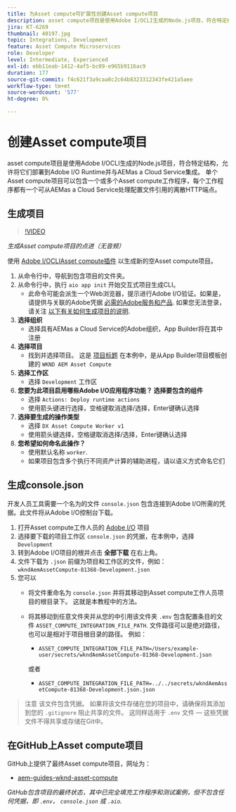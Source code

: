 ```yaml
---
title: 为Asset compute可扩展性创建Asset compute项目
description: asset compute项目是使用Adobe I/OCLI生成的Node.js项目，符合特定结构，允许将它们部署到Adobe I/O Runtime并与AEMas a Cloud Service集成。
jira: KT-6269
thumbnail: 40197.jpg
topic: Integrations, Development
feature: Asset Compute Microservices
role: Developer
level: Intermediate, Experienced
exl-id: ebb11eab-1412-4af5-bc09-e965b9116ac9
duration: 177
source-git-commit: f4c621f3a9caa8c2c64b8323312343fe421a5aee
workflow-type: tm+mt
source-wordcount: '577'
ht-degree: 0%

---
```


# 创建Asset compute项目

asset compute项目是使用Adobe I/OCLI生成的Node.js项目，符合特定结构，允许将它们部署到Adobe I/O Runtime并与AEMas a Cloud Service集成。 单个Asset compute项目可以包含一个或多个Asset compute工作程序，每个工作程序都有一个可从AEMas a Cloud Service处理配置文件引用的离散HTTP端点。

## 生成项目

>[!VIDEO](https://video.tv.adobe.com/v/40197?quality=12&learn=on)

_生成Asset compute项目的点进（无音频）_

使用 [Adobe I/OCLIAsset compute插件](../set-up/development-environment.md#aio-cli) 以生成新的空Asset compute项目。

1. 从命令行中，导航到包含项目的文件夹。
1. 从命令行中，执行 `aio app init` 开始交互式项目生成CLI。
   + 此命令可能会派生一个Web浏览器，提示进行Adobe I/O验证。如果是，请提供与关联的Adobe凭据 [必需的Adobe服务和产品](../set-up/accounts-and-services.md). 如果您无法登录，请关注 [以下有关如何生成项目的说明](https://developer.adobe.com/app-builder/docs/getting_started/first_app/#42-developer-is-not-logged-in-as-enterprise-organization-user).
1. __选择组织__
   + 选择具有AEMas a Cloud Service的Adobe组织，App Builder将在其中注册
1. __选择项目__
   + 找到并选择项目。 这是 [项目标题](../set-up/app-builder.md) 在本例中，是从App Builder项目模板创建的 `WKND AEM Asset Compute`
1. __选择工作区__
   + 选择 `Development` 工作区
1. __您要为此项目启用哪些Adobe I/O应用程序功能？ 选择要包含的组件__
   + 选择 `Actions: Deploy runtime actions`
   + 使用箭头键进行选择，空格键取消选择/选择，Enter键确认选择
1. __选择要生成的操作类型__
   + 选择 `DX Asset Compute Worker v1`
   + 使用箭头键选择，空格键取消选择/选择，Enter键确认选择
1. __您希望如何命名此操作？__
   + 使用默认名称 `worker`.
   + 如果项目包含多个执行不同资产计算的辅助进程，请以语义方式命名它们

## 生成console.json

开发人员工具需要一个名为的文件 `console.json` 包含连接到Adobe I/O所需的凭据。此文件将从Adobe I/O控制台下载。

1. 打开Asset compute工作人员的 [Adobe I/O](https://console.adobe.io) 项目
1. 选择要下载的项目工作区 `console.json` 的凭据，在本例中，选择 `Development`
1. 转到Adobe I/O项目的根并点击 __全部下载__ 在右上角。
1. 文件下载为 `.json` 前缀为项目和工作区的文件，例如： `wkndAemAssetCompute-81368-Development.json`
1. 您可以
   + 将文件重命名为 `console.json` 并将其移动到Asset compute工作人员项目的根目录下。 这就是本教程中的方法。
   + 将其移动到任意文件夹并从您的中引用该文件夹 `.env` 包含配置条目的文件 `ASSET_COMPUTE_INTEGRATION_FILE_PATH`. 文件路径可以是绝对路径，也可以是相对于项目根目录的路径。 例如：
      + `ASSET_COMPUTE_INTEGRATION_FILE_PATH=/Users/example-user/secrets/wkndAemAssetCompute-81368-Development.json`

     或者
      + `ASSET_COMPUTE_INTEGRATION_FILE_PATH=../../secrets/wkndAemAssetCompute-81368-Development.json.json`

> 注意
> 该文件包含凭据。 如果将该文件存储在您的项目中，请确保将其添加到您的 `.gitignore` 阻止共享的文件。 这同样适用于 `.env` 文件 — 这些凭据文件不得共享或存储在Git中。

## 在GitHub上Asset compute项目

GitHub上提供了最终Asset compute项目，网址为：

+ [aem-guides-wknd-asset-compute](https://github.com/adobe/aem-guides-wknd-asset-compute)

_GitHub包含项目的最终状态，其中已完全填充工作程序和测试案例，但不包含任何凭据，即 `.env`， `console.json` 或 `.aio`._
